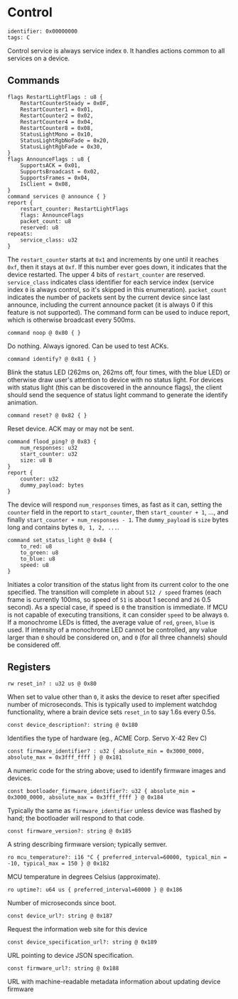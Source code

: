 # Control

    identifier: 0x00000000
    tags: C

Control service is always service index `0`.
It handles actions common to all services on a device.

## Commands

    flags RestartLightFlags : u8 {
        RestartCounterSteady = 0x0F,
        RestartCounter1 = 0x01,
        RestartCounter2 = 0x02,
        RestartCounter4 = 0x04,
        RestartCounter8 = 0x08,
        StatusLightMono = 0x10,
        StatusLightRgbNoFade = 0x20,
        StatusLightRgbFade = 0x30,
    }
    flags AnnounceFlags : u8 {
        SupportsACK = 0x01,
        SupportsBroadcast = 0x02,
        SupportsFrames = 0x04,
        IsClient = 0x08,
    }
    command services @ announce { }
    report {
        restart_counter: RestartLightFlags
        flags: AnnounceFlags
        packet_count: u8
        reserved: u8
    repeats:
        service_class: u32
    }

The `restart_counter` starts at `0x1` and increments by one until it reaches `0xf`, then it stays at `0xf`.
If this number ever goes down, it indicates that the device restarted.
The upper 4 bits of `restart_counter` are reserved.
`service_class` indicates class identifier for each service index (service index `0` is always control, so it's
skipped in this enumeration).
`packet_count` indicates the number of packets sent by the current device since last announce,
including the current announce packet (it is always 0 if this feature is not supported).
The command form can be used to induce report, which is otherwise broadcast every 500ms.

    command noop @ 0x80 { }

Do nothing. Always ignored. Can be used to test ACKs.

    command identify? @ 0x81 { }

Blink the status LED (262ms on, 262ms off, four times, with the blue LED) or otherwise draw user's attention to device with no status light. 
For devices with status light (this can be discovered in the announce flags), the client should
send the sequence of status light command to generate the identify animation.

    command reset? @ 0x82 { }

Reset device. ACK may or may not be sent.

    command flood_ping? @ 0x83 {
        num_responses: u32
        start_counter: u32
        size: u8 B
    }
    report {
        counter: u32
        dummy_payload: bytes
    }

The device will respond `num_responses` times, as fast as it can, setting the `counter` field in the report
to `start_counter`, then `start_counter + 1`, ..., and finally `start_counter + num_responses - 1`.
The `dummy_payload` is `size` bytes long and contains bytes `0, 1, 2, ...`.

    command set_status_light @ 0x84 {
        to_red: u8
        to_green: u8
        to_blue: u8
        speed: u8
    }

Initiates a color transition of the status light from its current color to the one specified.
The transition will complete in about `512 / speed` frames
(each frame is currently 100ms, so speed of `51` is about 1 second and `26` 0.5 second).
As a special case, if speed is `0` the transition is immediate.
If MCU is not capable of executing transitions, it can consider `speed` to be always `0`.
If a monochrome LEDs is fitted, the average value of ``red``, ``green``, ``blue`` is used.
If intensity of a monochrome LED cannot be controlled, any value larger than `0` should be considered
on, and `0` (for all three channels) should be considered off.

## Registers

    rw reset_in? : u32 us @ 0x80

When set to value other than `0`, it asks the device to reset after specified number of microseconds.
This is typically used to implement watchdog functionality, where a brain device sets `reset_in` to
say 1.6s every 0.5s.

    const device_description?: string @ 0x180

Identifies the type of hardware (eg., ACME Corp. Servo X-42 Rev C)

    const firmware_identifier? : u32 { absolute_min = 0x3000_0000, absolute_max = 0x3fff_ffff } @ 0x181

A numeric code for the string above; used to identify firmware images and devices.

    const bootloader_firmware_identifier?: u32 { absolute_min = 0x3000_0000, absolute_max = 0x3fff_ffff } @ 0x184

Typically the same as `firmware_identifier` unless device was flashed by hand; the bootloader will respond to that code.

    const firmware_version?: string @ 0x185

A string describing firmware version; typically semver.

    ro mcu_temperature?: i16 °C { preferred_interval=60000, typical_min = -10, typical_max = 150 } @ 0x182

MCU temperature in degrees Celsius (approximate).

    ro uptime?: u64 us { preferred_interval=60000 } @ 0x186

Number of microseconds since boot.

    const device_url?: string @ 0x187

Request the information web site for this device

    const device_specification_url?: string @ 0x189

URL pointing to device JSON specification.

    const firmware_url?: string @ 0x188

URL with machine-readable metadata information about updating device firmware
